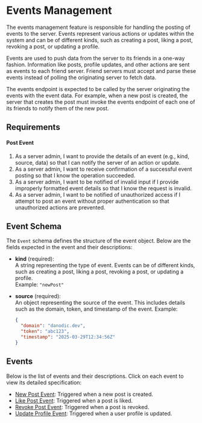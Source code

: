 # Events Management

The events management feature is responsible for handling the posting of events to the server. Events represent various actions or updates within the system and can be of different kinds, such as creating a post, liking a post, revoking a post, or updating a profile.

Events are used to push data from the server to its friends in a one-way fashion. Information like posts, profile updates, and other actions are sent as events to each friend server. Friend servers must accept and parse these events instead of polling the originating server to fetch data.

The events endpoint is expected to be called by the server originating the events with the event data. For example, when a new post is created, the server that creates the post must invoke the events endpoint of each one of its friends to notify them of the new post.

## Requirements

#### Post Event

1. As a server admin, I want to provide the details of an event (e.g., kind, source, data) so that I can notify the server of an action or update.
2. As a server admin, I want to receive confirmation of a successful event posting so that I know the operation succeeded.
3. As a server admin, I want to be notified of invalid input if I provide improperly formatted event details so that I know the request is invalid.
4. As a server admin, I want to be notified of unauthorized access if I attempt to post an event without proper authentication so that unauthorized actions are prevented.

## Event Schema

The `Event` schema defines the structure of the event object. Below are the fields expected in the event and their descriptions:

- **kind** (required):  
  A string representing the type of event. Events can be of different kinds, such as creating a post, liking a post, revoking a post, or updating a profile.  
  Example: `"newPost"`

- **source** (required):  
  An object representing the source of the event. This includes details such as the domain, token, and timestamp of the event.
  Example:  
  ```json
  {
    "domain": "danodic.dev",
    "token": "abc123",
    "timestamp": "2025-03-29T12:34:56Z"
  }
  ```

## Events

Below is the list of events and their descriptions. Click on each event to view its detailed specification:

- [New Post Event](/spec/events/new-post.md): Triggered when a new post is created.
- [Like Post Event](/spec/events/like-post.md): Triggered when a post is liked.
- [Revoke Post Event](/spec/events/revoke-post.md): Triggered when a post is revoked.
- [Update Profile Event](/spec/events/update-profile.md): Triggered when a user profile is updated.
